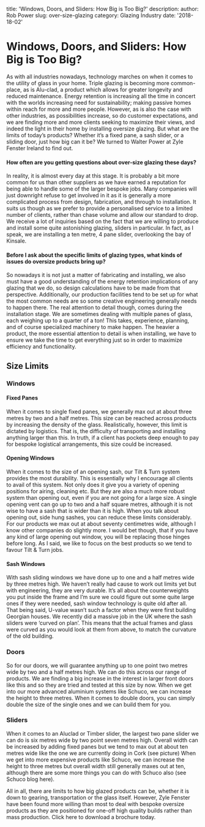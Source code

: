 title: 'Windows, Doors, and Sliders: How Big is Too Big?'
description: 
author: Rob Power
slug: over-size-glazing
category: Glazing Industry
date: '2018-18-02'
# Windows, Doors, and Sliders: How Big is Too Big?
As with all industries nowadays, technology marches on when it comes to the utility of glass in your home. Triple glazing is becoming more common-place, as is Alu-clad, a product which allows for greater longevity and reduced maintenance. Energy retention is increasing all the time in concert with the worlds increasing need for sustainability; making passive homes within reach for more and more people. However, as is also the case with other industries, as possibilities increase, so do customer expectations, and we are finding more and more clients seeking to maximize their views, and indeed the light in their home by installing oversize glazing. But what are the limits of today’s products? Whether it’s a fixed pane, a sash slider, or a sliding door, just how big can it be? We turned to Walter Power at Zyle Fenster Ireland to find out.
#### How often are you getting questions about over-size glazing these days?

In reality, it is almost every day at this stage. It is probably a bit more common for us than other suppliers as we have earned a reputation for being able to handle some of the larger bespoke jobs. Many companies will just downright refuse to get involved in it as it is generally a more complicated process from design, fabrication, and through to installation. It suits us though as we prefer to provide a personalised service to a limited number of clients, rather than chase volume and allow our standard to drop. We receive a lot of inquiries based on the fact that we are willing to produce and install some quite astonishing glazing, sliders in particular. In fact, as I speak, we are installing a ten metre, 4 pane slider, overlooking the bay of Kinsale.
#### Before I ask about the specific limits of glazing types, what kinds of issues do oversize products bring up?
So nowadays it is not just a matter of fabricating and installing, we also must have a good understanding of the energy retention implications of any glazing that we do, so design calculations have to be made from that perspective. Additionally, our production facilities tend to be set up for what the most common needs are so some creative engineering generally needs to happen there. The real attention to detail though, comes during the installation stage. We are sometimes dealing with multiple panes of glass, each weighing up to a quarter of a ton! This takes, experience, planning, and of course specialized machinery to make happen. The heavier a product, the more essential attention to detail is when installing, we have to ensure we take the time to get everything just so in order to maximize efficiency and functionality.
## Size Limits
### Windows
#### Fixed Panes

When it comes to single fixed panes, we generally max out at about three metres by two and a half metres. This size can be reached across products by increasing the density of the glass. Realistically, however, this limit is dictated by logistics. That is, the difficulty of transporting and installing anything larger than this. In truth, if a client has pockets deep enough to pay for bespoke logistical arrangements, this size could be increased.
#### Opening Windows
When it comes to the size of an opening sash, our Tilt & Turn system provides the most durability. This is essentially why I encourage all clients to avail of this system. Not only does it give you a variety of opening positions for airing, cleaning etc. But they are also a much more robust system than opening out, even if you are not going for a large size. A single opening vent can go up to two and a half square metres, although it is not wise to have a sash that is wider than it is high. When you talk about opening out, side hung sashes, you can reduce these limits considerably. For our products we max out at about seventy centimetres wide, although I know other companies do slightly more. I would bet though, that if you have any kind of large opening out window, you will be replacing those hinges before long.  As I said, we like to focus on the best products so we tend to favour Tilt & Turn jobs.
#### Sash Windows
With sash sliding windows we have done up to one and a half metres wide by three metres high. We haven’t really had cause to work out limits yet but with engineering, they are very durable. It’s all about the counterweights you put inside the frame and I’m sure we could figure out some quite large ones if they were needed, sash window technology is quite old after all. That being said, U-value wasn’t such a factor when they were first building Georgian houses. We recently did a massive job in the UK where the sash sliders were ‘curved on plan’. This means that the actual frames and glass were curved as you would look at them from above, to match the curvature of the old building.
### Doors
So for our doors, we will guarantee anything up to one point two metres wide by two and a half metres high. We can do this across our range of products. We are finding a big increase in the interest in larger front doors like this and so they are tried and tested at this size by now. When we get into our more advanced aluminium systems like Schuco, we can increase the height to three metres. When it comes to double doors, you can simply double the size of the single ones and we can build them for you.
### Sliders
When it comes to an Aluclad or Timber slider, the largest two pane slider we can do is six metres wide by two point seven metres high. Overall width can be increased by adding fixed panes but we tend to max out at about ten metres wide like the one we are currently doing in Cork (see picture) When we get into more expensive products like Schuco, we can increase the height to three metres but overall width still generally maxes out at ten, although there are some more things you can do with Schuco also (see Schuco blog here).

All in all, there are limits to how big glazed products can be, whether it is down to gearing, transportation or the glass itself. However, Zyle Fenster have been found more willing than most to deal with bespoke oversize products as they are positioned for one-off high quality builds rather than mass production. Click here to download a brochure today.
